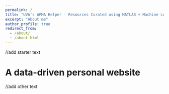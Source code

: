 ```yaml
---
permalink: /
title: "UVA's APMA Helper - Resources Curated using MATLAB + Machine Learning"
excerpt: "About me"
author_profile: true
redirect_from: 
  - /about/
  - /about.html
---
```


//add starter text

A data-driven personal website
======
//add other text
